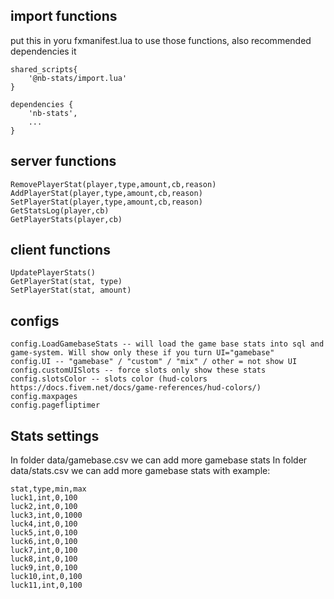 ## import functions
put this in yoru fxmanifest.lua to use those functions, also recommended dependencies it
```
shared_scripts{
    '@nb-stats/import.lua'
}

dependencies {
    'nb-stats',
    ...
}

```

## server functions
```
RemovePlayerStat(player,type,amount,cb,reason)
AddPlayerStat(player,type,amount,cb,reason)
SetPlayerStat(player,type,amount,cb,reason)
GetStatsLog(player,cb)
GetPlayerStats(player,cb)

```

## client functions
```
UpdatePlayerStats()
GetPlayerStat(stat, type)
SetPlayerStat(stat, amount)
```

## configs 
```
config.LoadGamebaseStats -- will load the game base stats into sql and game-system. Will show only these if you turn UI="gamebase"
config.UI -- "gamebase" / "custom" / "mix" / other = not show UI 
config.customUISlots -- force slots only show these stats 
config.slotsColor -- slots color (hud-colors https://docs.fivem.net/docs/game-references/hud-colors/)
config.maxpages 
config.pagefliptimer
```


## Stats settings 
In folder data/gamebase.csv we can add more gamebase stats 
In folder data/stats.csv we can add more gamebase stats 
with example:
```
stat,type,min,max
luck1,int,0,100
luck2,int,0,100
luck3,int,0,1000
luck4,int,0,100
luck5,int,0,100
luck6,int,0,100
luck7,int,0,100
luck8,int,0,100
luck9,int,0,100
luck10,int,0,100
luck11,int,0,100
```
